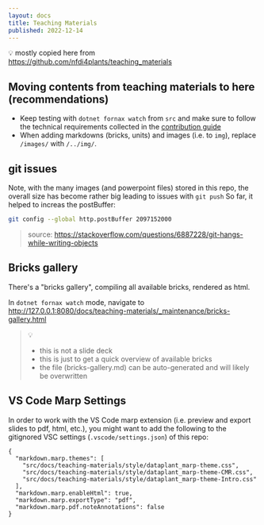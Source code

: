 ```yaml
---
layout: docs
title: Teaching Materials
published: 2022-12-14
---
```


:bulb: mostly copied here from https://github.com/nfdi4plants/teaching_materials


## Moving contents from teaching materials to here (recommendations)

- Keep testing with `dotnet fornax watch` from `src` and make sure to follow the technical requirements collected in the [contribution guide](https://nfdi4plants.org/nfdi4plants.knowledgebase/docs/CONTRIBUTING.html)
- When adding markdowns (bricks, units) and images (i.e. to `img`), replace `/images/` with `/../img/`.

## git issues

Note, with the many images (and powerpoint files) stored in this repo, the overall size has become rather big leading to issues with `git push`
So far, it helped to increas the postBuffer:

```bash
git config --global http.postBuffer 2097152000
```

> source: https://stackoverflow.com/questions/6887228/git-hangs-while-writing-objects


## Bricks gallery

There's a "bricks gallery", compiling all available bricks, rendered as html.

In `dotnet fornax watch` mode, navigate to http://127.0.0.1:8080/docs/teaching-materials/_maintenance/bricks-gallery.html 

> :bulb:
> - this is not a slide deck
> - this is just to get a quick overview of available bricks
> - the file (bricks-gallery.md) can be auto-generated and will likely be overwritten

## VS Code Marp Settings

In order to work with the VS Code marp extension (i.e. preview and export slides to pdf, html, etc.), you might want to add the following to the gitignored VSC settings (`.vscode/settings.json`) of this repo:

```
{
  "markdown.marp.themes": [
    "src/docs/teaching-materials/style/dataplant_marp-theme.css",
    "src/docs/teaching-materials/style/dataplant_marp-theme-CMR.css",
    "src/docs/teaching-materials/style/dataplant_marp-theme-Intro.css"
  ],
  "markdown.marp.enableHtml": true,
  "markdown.marp.exportType": "pdf",
  "markdown.marp.pdf.noteAnnotations": false
}
```
